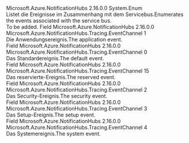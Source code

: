 <Type Name="EventChannel" FullName="Microsoft.Azure.NotificationHubs.Tracing.EventChannel">
  <TypeSignature Language="C#" Value="public enum EventChannel" />
  <TypeSignature Language="ILAsm" Value=".class public auto ansi sealed EventChannel extends System.Enum" />
  <TypeSignature Language="DocId" Value="T:Microsoft.Azure.NotificationHubs.Tracing.EventChannel" />
  <TypeSignature Language="VB.NET" Value="Public Enum EventChannel" />
  <TypeSignature Language="F#" Value="type EventChannel = " />
  <AssemblyInfo>
    <AssemblyName>Microsoft.Azure.NotificationHubs</AssemblyName>
    <AssemblyVersion>2.16.0.0</AssemblyVersion>
  </AssemblyInfo>
  <Base>
    <BaseTypeName>System.Enum</BaseTypeName>
  </Base>
  <Docs>
    <summary><span data-ttu-id="64c50-101">Listet die Ereignisse im Zusammenhang mit dem Servicebus.</span><span class="sxs-lookup"><span data-stu-id="64c50-101">Enumerates the events associated with the service bus.</span></span></summary>
    <remarks>To be added.</remarks>
  </Docs>
  <Members>
    <Member MemberName="Application">
      <MemberSignature Language="C#" Value="Application" />
      <MemberSignature Language="ILAsm" Value=".field public static literal valuetype Microsoft.Azure.NotificationHubs.Tracing.EventChannel Application = unsigned int8(1)" />
      <MemberSignature Language="DocId" Value="F:Microsoft.Azure.NotificationHubs.Tracing.EventChannel.Application" />
      <MemberSignature Language="VB.NET" Value="Application" />
      <MemberSignature Language="F#" Value="Application = 1" Usage="Microsoft.Azure.NotificationHubs.Tracing.EventChannel.Application" />
      <MemberType>Field</MemberType>
      <AssemblyInfo>
        <AssemblyName>Microsoft.Azure.NotificationHubs</AssemblyName>
        <AssemblyVersion>2.16.0.0</AssemblyVersion>
      </AssemblyInfo>
      <ReturnValue>
        <ReturnType>Microsoft.Azure.NotificationHubs.Tracing.EventChannel</ReturnType>
      </ReturnValue>
      <MemberValue>1</MemberValue>
      <Docs>
        <summary><span data-ttu-id="64c50-102">Die Anwendungsereignis.</span><span class="sxs-lookup"><span data-stu-id="64c50-102">The application event.</span></span></summary>
      </Docs>
    </Member>
    <Member MemberName="Default">
      <MemberSignature Language="C#" Value="Default" />
      <MemberSignature Language="ILAsm" Value=".field public static literal valuetype Microsoft.Azure.NotificationHubs.Tracing.EventChannel Default = unsigned int8(0)" />
      <MemberSignature Language="DocId" Value="F:Microsoft.Azure.NotificationHubs.Tracing.EventChannel.Default" />
      <MemberSignature Language="VB.NET" Value="Default" />
      <MemberSignature Language="F#" Value="Default = 0" Usage="Microsoft.Azure.NotificationHubs.Tracing.EventChannel.Default" />
      <MemberType>Field</MemberType>
      <AssemblyInfo>
        <AssemblyName>Microsoft.Azure.NotificationHubs</AssemblyName>
        <AssemblyVersion>2.16.0.0</AssemblyVersion>
      </AssemblyInfo>
      <ReturnValue>
        <ReturnType>Microsoft.Azure.NotificationHubs.Tracing.EventChannel</ReturnType>
      </ReturnValue>
      <MemberValue>0</MemberValue>
      <Docs>
        <summary><span data-ttu-id="64c50-103">Das Standardereignis.</span><span class="sxs-lookup"><span data-stu-id="64c50-103">The default event.</span></span></summary>
      </Docs>
    </Member>
    <Member MemberName="Reserved">
      <MemberSignature Language="C#" Value="Reserved" />
      <MemberSignature Language="ILAsm" Value=".field public static literal valuetype Microsoft.Azure.NotificationHubs.Tracing.EventChannel Reserved = unsigned int8(15)" />
      <MemberSignature Language="DocId" Value="F:Microsoft.Azure.NotificationHubs.Tracing.EventChannel.Reserved" />
      <MemberSignature Language="VB.NET" Value="Reserved" />
      <MemberSignature Language="F#" Value="Reserved = 15" Usage="Microsoft.Azure.NotificationHubs.Tracing.EventChannel.Reserved" />
      <MemberType>Field</MemberType>
      <AssemblyInfo>
        <AssemblyName>Microsoft.Azure.NotificationHubs</AssemblyName>
        <AssemblyVersion>2.16.0.0</AssemblyVersion>
      </AssemblyInfo>
      <ReturnValue>
        <ReturnType>Microsoft.Azure.NotificationHubs.Tracing.EventChannel</ReturnType>
      </ReturnValue>
      <MemberValue>15</MemberValue>
      <Docs>
        <summary><span data-ttu-id="64c50-104">Das reservierte-Ereignis.</span><span class="sxs-lookup"><span data-stu-id="64c50-104">The reserved event.</span></span></summary>
      </Docs>
    </Member>
    <Member MemberName="Security">
      <MemberSignature Language="C#" Value="Security" />
      <MemberSignature Language="ILAsm" Value=".field public static literal valuetype Microsoft.Azure.NotificationHubs.Tracing.EventChannel Security = unsigned int8(2)" />
      <MemberSignature Language="DocId" Value="F:Microsoft.Azure.NotificationHubs.Tracing.EventChannel.Security" />
      <MemberSignature Language="VB.NET" Value="Security" />
      <MemberSignature Language="F#" Value="Security = 2" Usage="Microsoft.Azure.NotificationHubs.Tracing.EventChannel.Security" />
      <MemberType>Field</MemberType>
      <AssemblyInfo>
        <AssemblyName>Microsoft.Azure.NotificationHubs</AssemblyName>
        <AssemblyVersion>2.16.0.0</AssemblyVersion>
      </AssemblyInfo>
      <ReturnValue>
        <ReturnType>Microsoft.Azure.NotificationHubs.Tracing.EventChannel</ReturnType>
      </ReturnValue>
      <MemberValue>2</MemberValue>
      <Docs>
        <summary><span data-ttu-id="64c50-105">Das Security-Ereignis.</span><span class="sxs-lookup"><span data-stu-id="64c50-105">The security event.</span></span></summary>
      </Docs>
    </Member>
    <Member MemberName="Setup">
      <MemberSignature Language="C#" Value="Setup" />
      <MemberSignature Language="ILAsm" Value=".field public static literal valuetype Microsoft.Azure.NotificationHubs.Tracing.EventChannel Setup = unsigned int8(3)" />
      <MemberSignature Language="DocId" Value="F:Microsoft.Azure.NotificationHubs.Tracing.EventChannel.Setup" />
      <MemberSignature Language="VB.NET" Value="Setup" />
      <MemberSignature Language="F#" Value="Setup = 3" Usage="Microsoft.Azure.NotificationHubs.Tracing.EventChannel.Setup" />
      <MemberType>Field</MemberType>
      <AssemblyInfo>
        <AssemblyName>Microsoft.Azure.NotificationHubs</AssemblyName>
        <AssemblyVersion>2.16.0.0</AssemblyVersion>
      </AssemblyInfo>
      <ReturnValue>
        <ReturnType>Microsoft.Azure.NotificationHubs.Tracing.EventChannel</ReturnType>
      </ReturnValue>
      <MemberValue>3</MemberValue>
      <Docs>
        <summary><span data-ttu-id="64c50-106">Das Setup-Ereignis.</span><span class="sxs-lookup"><span data-stu-id="64c50-106">The setup event.</span></span></summary>
      </Docs>
    </Member>
    <Member MemberName="System">
      <MemberSignature Language="C#" Value="System" />
      <MemberSignature Language="ILAsm" Value=".field public static literal valuetype Microsoft.Azure.NotificationHubs.Tracing.EventChannel System = unsigned int8(4)" />
      <MemberSignature Language="DocId" Value="F:Microsoft.Azure.NotificationHubs.Tracing.EventChannel.System" />
      <MemberSignature Language="VB.NET" Value="System" />
      <MemberSignature Language="F#" Value="System = 4" Usage="Microsoft.Azure.NotificationHubs.Tracing.EventChannel.System" />
      <MemberType>Field</MemberType>
      <AssemblyInfo>
        <AssemblyName>Microsoft.Azure.NotificationHubs</AssemblyName>
        <AssemblyVersion>2.16.0.0</AssemblyVersion>
      </AssemblyInfo>
      <ReturnValue>
        <ReturnType>Microsoft.Azure.NotificationHubs.Tracing.EventChannel</ReturnType>
      </ReturnValue>
      <MemberValue>4</MemberValue>
      <Docs>
        <summary><span data-ttu-id="64c50-107">Das Systemereignis.</span><span class="sxs-lookup"><span data-stu-id="64c50-107">The system event.</span></span></summary>
      </Docs>
    </Member>
  </Members>
</Type>